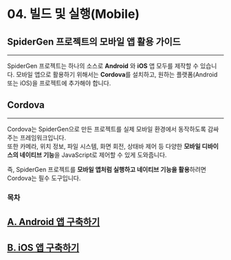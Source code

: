 # 04. 빌드 및 실행(Mobile)

## SpiderGen 프로젝트의 모바일 앱 활용 가이드

***

SpiderGen 프로젝트는 하나의 소스로 **Android** 와 **iOS** 앱 모두를 제작할 수 있습니다. 모바일 앱으로 활용하기 위해서는 **Cordova**를 설치하고, 원하는 플랫폼(Android 또는 iOS)을 프로젝트에 추가해야 합니다.

## Cordova

***

Cordova는 SpiderGen으로 만든 프로젝트를 실제 모바일 환경에서 동작하도록 감싸주는 프레임워크입니다.\
또한 카메라, 위치 정보, 파일 시스템, 화면 회전, 상태바 제어 등 다양한 **모바일 디바이스의 네이티브 기능**을 JavaScript로 제어할 수 있게 도와줍니다.

즉, SpiderGen 프로젝트를 **모바일 앱처럼 실행하고 네이티브 기능을 활용**하려면 Cordova는 필수 도구입니다.

### 목차

## [A. Android 앱 구축하기](a-android.md)

## [B. iOS 앱 구축하기](b-ios.md)
